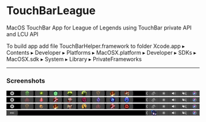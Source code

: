 # TouchBarLeague
MacOS TouchBar App for League of Legends using TouchBar private API and LCU API

To build app add file TouchBarHelper.framework to folder Xcode.app⁩ ▸ ⁨Contents⁩ ▸ ⁨Developer⁩ ▸ ⁨Platforms⁩ ▸ ⁨MacOSX.platform⁩ ▸ ⁨Developer⁩ ▸ ⁨SDKs⁩ ▸ ⁨MacOSX.sdk⁩ ▸ ⁨System⁩ ▸ ⁨Library⁩ ▸ ⁨PrivateFrameworks⁩

------
### Screenshots
![alt text](https://raw.githubusercontent.com/nylonW/TouchBarLeague/master/assets/touchbar2.png)
![alt text](https://raw.githubusercontent.com/nylonW/TouchBarLeague/master/assets/touchbar3.png)
![alt text](https://raw.githubusercontent.com/nylonW/TouchBarLeague/master/assets/touchbar4.png)
![alt text](https://raw.githubusercontent.com/nylonW/TouchBarLeague/master/assets/touchbar1.png)
